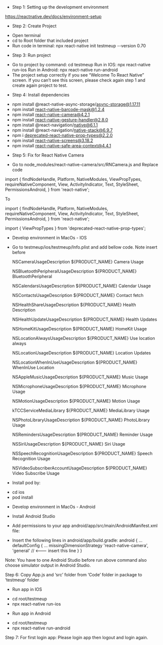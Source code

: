 - Step 1: Setting up the development environment

https://reactnative.dev/docs/environment-setup

- Step 2: Create Project
+ Open terminal 
+ cd to Root folder that included project
+ Run code in terminal:
npx react-native init testmeup --version 0.70

- Step 3: Run project
+ Go to project by command:
cd testmeup
Run in IOS: npx react-native run-ios
Run in Android: npx react-native run-android
+ The project setup correctly if you see “Welcome To React Native” screen. If you can’t see this screen, please check again step 1 and create again project to test.


- Step 4: Install dependencies

+ npm install @react-native-async-storage/async-storage@1.17.11
+ npm install react-native-barcode-mask@1.2.4
+ npm install react-native-camera@4.2.1
+ npm install react-native-gesture-handler@2.8.0
+ npm install @react-navigation/native@6.1.1
+ npm install @react-navigation/native-stack@6.9.7
+ npm i deprecated-react-native-prop-types@2.2.0
+ npm install react-native-screens@3.18.2
+ npm install react-native-safe-area-context@4.4.1

- Step 5: Fix for React Native Camera

- Go to node_modules/react-native-camera/src/RNCamera.js and 
Replace code

import {
  findNodeHandle,
  Platform,
  NativeModules,
  ViewPropTypes,
  requireNativeComponent,
  View,
  ActivityIndicator,
  Text,
  StyleSheet,
  PermissionsAndroid,
} from 'react-native';

To

import {
  findNodeHandle,
  Platform,
  NativeModules,
  requireNativeComponent,
  View,
  ActivityIndicator,
  Text,
  StyleSheet,
  PermissionsAndroid,
} from 'react-native';

import { ViewPropTypes } from 'deprecated-react-native-prop-types';

- Develop environment in MacOs - IOS

- Go to testmeup/ios/testmeup/Info.plist and add bellow code. Note insert before </dict>

	<key>NSCameraUsageDescription</key>
    <string>${PRODUCT_NAME} Camera Usage</string>

    <key>NSBluetoothPeripheralUsageDescription</key>
    <string>${PRODUCT_NAME} BluetoothPeripheral</string>

    <key>NSCalendarsUsageDescription</key>
    <string>${PRODUCT_NAME} Calendar Usage</string>

    <key>NSContactsUsageDescription</key>
    <string>${PRODUCT_NAME} Contact fetch</string>

    <key>NSHealthShareUsageDescription</key>
    <string>${PRODUCT_NAME} Health Description</string>

    <key>NSHealthUpdateUsageDescription</key>
    <string>${PRODUCT_NAME} Health Updates</string>

    <key>NSHomeKitUsageDescription</key>
    <string>${PRODUCT_NAME} HomeKit Usage</string>

    <key>NSLocationAlwaysUsageDescription</key>
    <string>${PRODUCT_NAME} Use location always</string>

    <key>NSLocationUsageDescription</key>
    <string>${PRODUCT_NAME} Location Updates</string>

    <key>NSLocationWhenInUseUsageDescription</key>
    <string>${PRODUCT_NAME} WhenInUse Location</string>

    <key>NSAppleMusicUsageDescription</key>
    <string>${PRODUCT_NAME} Music Usage</string>

    <key>NSMicrophoneUsageDescription</key>
    <string>${PRODUCT_NAME} Microphone Usage</string>

    <key>NSMotionUsageDescription</key>
    <string>${PRODUCT_NAME} Motion Usage</string>

    <key>kTCCServiceMediaLibrary</key>
    <string>${PRODUCT_NAME} MediaLibrary Usage</string>

    <key>NSPhotoLibraryUsageDescription</key>
    <string>${PRODUCT_NAME} PhotoLibrary Usage</string>

    <key>NSRemindersUsageDescription</key>
    <string>${PRODUCT_NAME} Reminder Usage</string>

    <key>NSSiriUsageDescription</key>
    <string>${PRODUCT_NAME} Siri Usage</string>

    <key>NSSpeechRecognitionUsageDescription</key>
    <string>${PRODUCT_NAME} Speech Recognition Usage</string>

    <key>NSVideoSubscriberAccountUsageDescription</key>
    <string>${PRODUCT_NAME} Video Subscribe Usage</string>

- Install pod by:
+ cd ios
+ pod install


- Develop environment in MacOs - Android

+ Install Android Studio 

+ Add permissions to your app android/app/src/main/AndroidManifest.xml file:

	<!-- Required -->
    <uses-permission android:name="android.permission.CAMERA" />

    <!-- Include this only if you are planning to use the camera roll -->
    <uses-permission android:name="android.permission.READ_EXTERNAL_STORAGE" />
    <uses-permission android:name="android.permission.WRITE_EXTERNAL_STORAGE" />

    <!-- Include this only if you are planning to use the microphone for video recording -->
    <uses-permission android:name="android.permission.RECORD_AUDIO"/>


+ Insert the following lines in android/app/build.gradle:
android {
  ...
  defaultConfig {
    ...
    missingDimensionStrategy 'react-native-camera', 'general' // <--- insert this line
  }
}

Note: You have to one Android Studio before run above command also choose simulator output in Android Studio.


Step 6: Copy App.js and ‘src’ folder from ‘Code’ folder in package to ‘testmeup’ folder

- Run app in IOS
+ cd root/testmeup
+ npx react-native run-ios

- Run app in Android
+ cd root/testmeup
+ npx react-native run-android

Step 7: For first login app:
Please login app then logout and login again.
